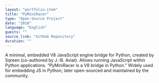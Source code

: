 ```yaml
---
layout: "portfolio-item"
title: "PyMiniRacer"
type: "Open-Source Project"
date: "2018"
language: "English"
guests: ""
source_link: "GitHub Repository"
duration: ""
---
```


A minimal, embedded V8 JavaScript engine bridge for Python, created by Sqreen (co-authored by J.-B. Aviat). Allows running JavaScript within Python applications. “PyMiniRacer is a V8 bridge in Python.”  Widely used for embedding JS in Python; later open-sourced and maintained by the community.
